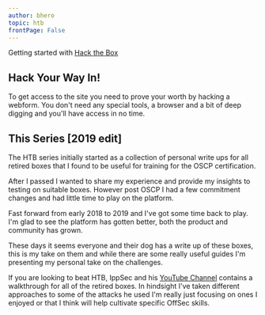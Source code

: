 ```yaml
---
author: bhero
topic: htb
frontPage: False
---
```

Getting started with [Hack the Box](https://www.hackthebox.eu/)

## Hack Your Way In!

To get access to the site you need to prove your worth by hacking a webform.
You don't need any special tools, a browser and a bit of deep digging and you'll have access in no time.

## This Series [2019 edit]

The HTB series initially started as a collection of personal write ups for all retired boxes that I found to be useful for training for the OSCP certification. 

After I passed I wanted to share my experience and provide my insights to testing on suitable boxes. However post OSCP I had a few commitment changes and had little time to play on the platform.  

Fast forward from early 2018 to 2019 and I've got some time back to play. I'm glad to see the platform has gotten better, both the product and community has grown. 

These days it seems everyone and their dog has a write up of these boxes, this is my take on them and while there are some really useful guides I'm presenting my personal take on the challenges.

If you are looking to beat HTB, IppSec and his [YouTube Channel](https://www.youtube.com/channel/UCa6eh7gCkpPo5XXUDfygQQA) contains a walkthrough for all of the retired boxes. In hindsight I've taken different approaches to some of the attacks he used I'm really just focusing on ones I enjoyed or that I think will help cultivate specific OffSec skills.